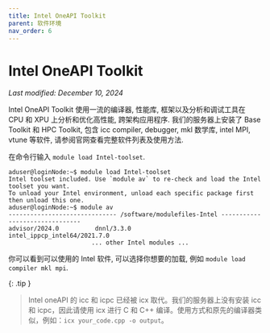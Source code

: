 ```yaml
---
title: Intel OneAPI Toolkit
parent: 软件环境
nav_order: 6
---
```



# Intel OneAPI Toolkit
*Last modified: December 10, 2024*

Intel OneAPI Toolkit 使用一流的编译器, 性能库, 框架以及分析和调试工具在 CPU 和 XPU 上分析和优化高性能, 跨架构应用程序. 我们的服务器上安装了 Base Toolkit 和 HPC Toolkit, 包含 icc compiler, debugger, mkl 数学库, intel MPI, vtune 等软件, 请参阅官网查看完整软件列表及使用方法.

在命令行输入 `module load Intel-toolset`.

```text
aduser@loginNode:~$ module load Intel-toolset
Intel toolset included. Use `module av` to re-check and load the Intel toolset you want.
To unload your Intel environment, unload each specific package first then unload this one.
aduser@loginNode:~$ module av
------------------------------ /software/modulefiles-Intel -------------------------------
advisor/2024.0          dnnl/3.3.0                  intel_ippcp_intel64/2021.7.0
                       ... other Intel modules ...
```

你可以看到可以使用的 Intel 软件, 可以选择你想要的加载, 例如 `module load compiler mkl mpi`.

{: .tip }
> Intel oneAPI 的 icc 和 icpc 已经被 icx 取代。我们的服务器上没有安装 icc 和 icpc，因此请使用 icx 进行 C 和 C++ 编译。使用方式和原先的编译器类似，例如：`icx your_code.cpp -o output`。